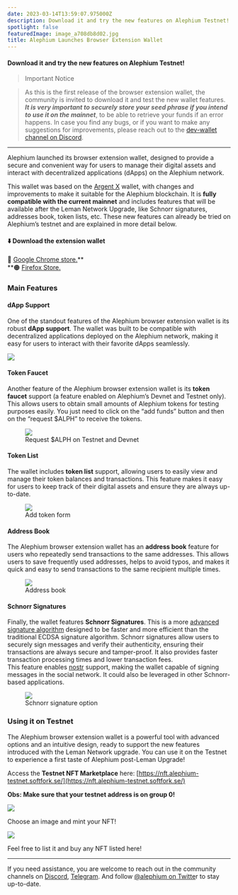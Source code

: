 ```yaml
---
date: 2023-03-14T13:59:07.975000Z
description: Download it and try the new features on Alephium Testnet!
spotlight: false
featuredImage: image_a708db8d02.jpg
title: Alephium Launches Browser Extension Wallet
---
```


#### Download it and try the new features on Alephium Testnet!

> Important Notice

> As this is the first release of the browser extension wallet, the community is invited to download it and test the new wallet features. **_It is very important to securely store your seed phrase if you intend to use it on the mainnet_**, to be able to retrieve your funds if an error happens. In case you find any bugs, or if you want to make any suggestions for improvements, please reach out to the [dev-wallet channel on Discord](/discord).

---

Alephium launched its browser extension wallet, designed to provide a secure and convenient way for users to manage their digital assets and interact with decentralized applications (dApps) on the Alephium network.

This wallet was based on the [Argent X](https://github.com/argentlabs/argent-x) wallet, with changes and improvements to make it suitable for the Alephium blockchain. It is **fully compatible with the current mainnet** and includes features that will be available after the Leman Network Upgrade, like Schnorr signatures, addresses book, token lists, etc. These new features can already be tried on Alephium’s testnet and are explained in more detail below.

#### ⬇️ Download the extension wallet

🔵 [Google Chrome store.](https://chrome.google.com/webstore/detail/alephium-extension-wallet/gdokollfhmnbfckbobkdbakhilldkhcj)\*\*  
\*\*🟠 [Firefox Store.](https://addons.mozilla.org/en-US/firefox/addon/alephiumextensionwallet/)

### Main Features

#### dApp Support

One of the standout features of the Alephium browser extension wallet is its robust **dApp support**. The wallet was built to be compatible with decentralized applications deployed on the Alephium network, making it easy for users to interact with their favorite dApps seamlessly.

![](image_830b55ca45.jpg)

#### Token Faucet

Another feature of the Alephium browser extension wallet is its **token faucet** support (a feature enabled on Alephium’s Devnet and Testnet only). This allows users to obtain small amounts of Alephium tokens for testing purposes easily. You just need to click on the “add funds” button and then on the “request \$ALPH” to receive the tokens.

<figure id="7d07" class="graf graf--figure graf-after--p">
<img src="image_a708db8d02.jpg" class="graf-image" data-image-id="0*w1NdObOGLccSFMbM" data-width="355" data-height="594" />
<figcaption>Request $ALPH on Testnet and Devnet</figcaption>
</figure>

#### Token List

The wallet includes **token list** support, allowing users to easily view and manage their token balances and transactions. This feature makes it easy for users to keep track of their digital assets and ensure they are always up-to-date.

<figure id="f7d8" class="graf graf--figure graf-after--p">
<img src="image_ff29a51d32.jpg" class="graf-image" data-image-id="0*SorkPY1hgYsB9LaX" data-width="355" data-height="583" />
<figcaption>Add token form</figcaption>
</figure>

#### Address Book

The Alephium browser extension wallet has an **address book** feature for users who repeatedly send transactions to the same addresses. This allows users to save frequently used addresses, helps to avoid typos, and makes it quick and easy to send transactions to the same recipient multiple times.

<figure id="8496" class="graf graf--figure graf-after--p">
<img src="image_e24e700430.jpg" class="graf-image" data-image-id="0*ukVh4XgFErHbrXfK" data-width="355" data-height="589" />
<figcaption>Address book</figcaption>
</figure>

#### Schnorr Signatures

Finally, the wallet features **Schnorr Signatures**. This is a more [advanced signature algorithm](https://en.wikipedia.org/wiki/Schnorr_signature) designed to be faster and more efficient than the traditional ECDSA signature algorithm. Schnorr signatures allow users to securely sign messages and verify their authenticity, ensuring their transactions are always secure and tamper-proof. It also provides faster transaction processing times and lower transaction fees.   
This feature enables [nostr](https://nostr.com/) support, making the wallet capable of signing messages in the social network. It could also be leveraged in other Schnorr-based applications.

<figure id="fd0d" class="graf graf--figure graf-after--p">
<img src="image_a2ab67a85a.jpg" class="graf-image" data-image-id="0*CFq37mhs9sgEJktE" data-width="351" data-height="577" />
<figcaption>Schnorr signature option</figcaption>
</figure>

### Using it on Testnet

The Alephium browser extension wallet is a powerful tool with advanced options and an intuitive design, ready to support the new features introduced with the Leman Network upgrade. You can use it on the Testnet to experience a first taste of Alephium post-Leman Upgrade!

Access the **Testnet NFT Marketplace** here: [https://nft.alephium-testnet.softfork.se/](https://nft.alephium-testnet.softfork.se/)

**Obs: Make sure that your testnet address is on group 0!**

![](image_8f4470a512.png)

Choose an image and mint your NFT!

![](image_36edd62fe8.png)

Feel free to list it and buy any NFT listed here!

---

If you need assistance, you are welcome to reach out in the community channels on [Discord](/discord), [Telegram](https://t.me/alephiumgroup). And follow [@alephium on Twitte](https://twitter.com/alephium)r to stay up-to-date.
